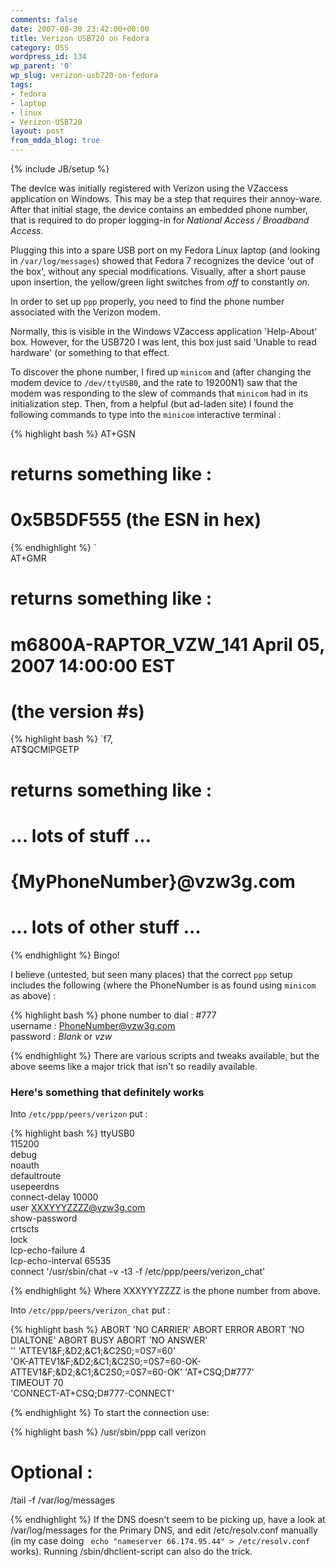 ```yaml
---
comments: false
date: 2007-08-30 23:42:00+00:00
title: Verizon USB720 on Fedora
category: OSS
wordpress_id: 134
wp_parent: '0'
wp_slug: verizon-usb720-on-fedora
tags:
- fedora
- laptop
- linux
- Verizon-USB720
layout: post
from_mdda_blog: true
---
```

{% include JB/setup %}


The device was initially registered with Verizon using the VZaccess application on Windows.  This may be a step that requires their annoy-ware.  After that initial stage, the device contains an embedded phone number, that is required to do proper logging-in for _National Access / Broadband Access_.  
  
Plugging this into a spare USB port on my Fedora Linux laptop (and looking in `/var/log/messages`) showed that Fedora 7 recognizes the device 'out of the box', without any special modifications.  Visually, after a short pause upon insertion, the yellow/green light switches from _off_ to constantly _on_.  
  
In order to set up `ppp` properly, you need to find the phone number associated with the Verizon modem.    
  
Normally, this is visible in the Windows VZaccess application 'Help-About' box.  However, for the USB720 I was lent, this box just said 'Unable to read hardware' (or something to that effect.  
  
To discover the phone number, I fired up `minicom` and (after changing the modem device to `/dev/ttyUSB0`, and the rate to 19200N1) saw that the modem was responding to the slew of commands that `minicom` had in its initialization step.  Then, from a helpful (but ad-laden site) I found the following commands to type into the `minicom` interactive terminal :  
  

{% highlight bash %}
AT+GSN  
# returns something like :  
# 0x5B5DF555 (the ESN in hex)  

{% endhighlight %}
`  
AT+GMR   
# returns something like :  
# m6800A-RAPTOR_VZW_141 April 05, 2007 14:00:00 EST  
# (the version #s)  

{% highlight bash %}
`f7,   
AT$QCMIPGETP  
# returns something like :   
# ... lots of stuff ...  
#  {MyPhoneNumber}@vzw3g.com  
# ... lots of other stuff ...  

{% endhighlight %}
Bingo!  
  
I believe (untested, but seen many places) that the correct `ppp` setup includes the following (where the PhoneNumber is as found using `minicom` as above) :  
  

{% highlight bash %}
phone number to dial : #777  
username             : PhoneNumber@vzw3g.com   
password             : _Blank_ or _vzw_   

{% endhighlight %}
There are various scripts and tweaks available, but the above seems like a major trick that isn't so readily available.  
  


### Here's something that definitely works

  
Into `/etc/ppp/peers/verizon` put :   

{% highlight bash %}
ttyUSB0  
115200  
debug  
noauth  
defaultroute  
usepeerdns  
connect-delay 10000  
user XXXYYYZZZZ@vzw3g.com  
show-password  
crtscts  
lock  
lcp-echo-failure 4  
lcp-echo-interval 65535  
connect '/usr/sbin/chat -v -t3 -f /etc/ppp/peers/verizon_chat'  

{% endhighlight %}
Where XXXYYYZZZZ is the phone number from above.  
  
Into `/etc/ppp/peers/verizon_chat` put :   

{% highlight bash %}
ABORT 'NO CARRIER' ABORT ERROR ABORT 'NO DIALTONE' ABORT BUSY ABORT 'NO ANSWER'  
'' 'ATTEV1&F;&D2;&C1;&C2S0;=0S7=60'  
'OK-ATTEV1&F;&D2;&C1;&C2S0;=0S7=60-OK-ATTEV1&F;&D2;&C1;&C2S0;=0S7=60-OK' 'AT+CSQ;D#777'  
TIMEOUT 70  
'CONNECT-AT+CSQ;D#777-CONNECT'  

{% endhighlight %}
To start the connection use:  

{% highlight bash %}
/usr/sbin/ppp call verizon  
# Optional :  
/tail -f /var/log/messages  

{% endhighlight %}
If the DNS doesn't seem to be picking up, have a look at /var/log/messages for the Primary DNS, and edit /etc/resolv.conf manually (in my case doing ` echo "nameserver 66.174.95.44" > /etc/resolv.conf` works).  Running /sbin/dhclient-script can also do the trick.
